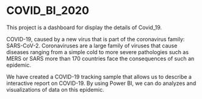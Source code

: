 # COVID_BI_2020
This project is a dashboard for display the details of Covid_19.


COVID-19, caused by a new virus that is part of the coronavirus family: SARS-CoV-2. Coronaviruses are a large family of viruses that cause
diseases ranging from a simple cold to more severe pathologies such as MERS or SARS more than 170 countries face the consequences of such an epidemic.


We have created a COVID-19 tracking sample that allows us to describe a interactive report on COVID-19. By using Power BI, we can do analyzes and visualizations of data on this epidemic.
